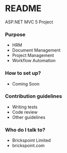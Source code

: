 # README #

ASP.NET MVC 5 Project

### Purpose ###

* HRM
* Document Management
* Project Management
* Workflow Automation

### How to set up? ###

* Coming Soon

### Contribution guidelines ###

* Writing tests
* Code review
* Other guidelines

### Who do I talk to? ###

* Brickspoint Limited
* brickspoint.com